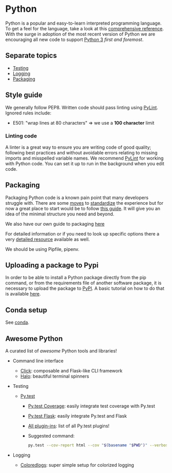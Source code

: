 # Python

Python is a popular and easy-to-learn interpreted programming language. To get a feel for the language, take a look at this [comprehensive reference][python-ref]. With the surge in adoption of the most recent version of Python we are encouraging all new code to support [Python 3][python3] _first and foremost_.

## Separate topics

- [Testing](testing.md)
- [Logging](logging.md)
- [Packaging](count_variants/overview.md)

## Style guide

We generally follow PEP8. Written code should pass linting using [PyLint][pylint]. Ignored rules include:

- E501: "wrap lines at 80 characters" => we use a **100 character** limit

### Linting code

A linter is a great way to ensure you are writing code of good quality; following best practices and without avoidable errors relating to missing imports and misspelled variable names. We recommend [PyLint][pylint] for working with Python code. You can set it up to run in the background when you edit code.

## Packaging

Packaging Python code is a known pain point that many developers struggle with. There are some [moves][pipenv] to [standardize][pipfile] the experience but for now a great place to start would be to follow [this guide][mini-guide]. It will give you an idea of the minimal structure you need and beyond.

We also have our own guide to packaging [here](count_variants/overview.md)

For detailed information or if you need to look up specific options there a very [detailed resource](https://packaging.python.org/) available as well.

We should be using Pipfile, pipenv.

## Uploading a package to Pypi

In order to be able to install a Python package directly from the pip command, or from the requirements file of another software package, it is necessary to upload the package to [PyPI][PyPI]. A basic tutorial on how to do that is available [here](uploading_to_pypi.md).


## Conda setup

See [conda](conda.md).

## Awesome Python

A curated list of _awesome_ Python tools and libraries!

- Command line interface

  - [Click][click]: composable and Flask-like CLI framework
  - [Halo][halo]: beautiful terminal spinners

- Testing

  - [Py.test][pytest]

    - [Py.test Coverage][pytest-cov]: easily integrate test coverage with Py.test
    - [Py.test Flask][pytest-flask]: easily integrate Py.test and Flask
    - [All plugin-ins][pytest-plugins]: list of all Py.test plugins!
    - Suggested command:

      ```bash
      py.test --cov-report html --cov "$(basename "$PWD")" --verbose --color=yes tests/
      ```

- Logging

  - [Coloredlogs][coloredlogs]: super simple setup for colorized logging

[mini-guide]: https://python-packaging.readthedocs.io/en/latest/minimal.html
[pipenv]: https://github.com/kennethreitz/pipenv
[pipfile]: https://github.com/pypa/pipfile
[python-ref]: https://github.com/justmarkham/python-reference/blob/master/reference.py
[python3]: https://docs.python.org/3/
[pylint]: https://www.pylint.org/
[click]: http://click.pocoo.org/
[halo]: https://github.com/ManrajGrover/halo
[PyPI]: https://pypi.python.org/pypi
[pytest]: https://docs.pytest.org/en/latest/
[pytest-cov]: http://pytest-cov.readthedocs.io/en/latest/readme.html
[pytest-flask]: https://pypi.python.org/pypi/pytest-flask
[pytest-plugins]: https://pytest.readthedocs.io/en/2.7.3/plugins_index/index.html
[coloredlogs]: https://coloredlogs.readthedocs.io/en/latest/

